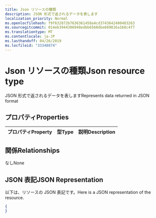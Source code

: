 ```yaml
---
title: Json リソースの種類
description: JSON 形式で返されるデータを表します
localization_priority: Normal
ms.openlocfilehash: f9f632872b7636361458a4cd3743642400483263
ms.sourcegitcommit: 014eb3944306948edbb6560dbe689816a168c4f7
ms.translationtype: MT
ms.contentlocale: ja-JP
ms.lasthandoff: 04/26/2019
ms.locfileid: "33348874"
---
```

# <a name="json-resource-type"></a><span data-ttu-id="08446-103">Json リソースの種類</span><span class="sxs-lookup"><span data-stu-id="08446-103">Json resource type</span></span>

<span data-ttu-id="08446-104">JSON 形式で返されるデータを表します</span><span class="sxs-lookup"><span data-stu-id="08446-104">Represents data returned in JSON format</span></span>
## <a name="properties"></a><span data-ttu-id="08446-105">プロパティ</span><span class="sxs-lookup"><span data-stu-id="08446-105">Properties</span></span>
|<span data-ttu-id="08446-106">プロパティ</span><span class="sxs-lookup"><span data-stu-id="08446-106">Property</span></span>|<span data-ttu-id="08446-107">型</span><span class="sxs-lookup"><span data-stu-id="08446-107">Type</span></span>|<span data-ttu-id="08446-108">説明</span><span class="sxs-lookup"><span data-stu-id="08446-108">Description</span></span>|
|:---|:---|:---|

## <a name="relationships"></a><span data-ttu-id="08446-109">関係</span><span class="sxs-lookup"><span data-stu-id="08446-109">Relationships</span></span>
<span data-ttu-id="08446-110">なし</span><span class="sxs-lookup"><span data-stu-id="08446-110">None</span></span>
## <a name="json-representation"></a><span data-ttu-id="08446-111">JSON 表記</span><span class="sxs-lookup"><span data-stu-id="08446-111">JSON Representation</span></span>
<span data-ttu-id="08446-112">以下は、リソースの JSON 表記です。</span><span class="sxs-lookup"><span data-stu-id="08446-112">Here is a JSON representation of the resource.</span></span>
<!--{
  "blockType": "resource",
  "@odata.type": "microsoft.graph.Json"
}-->
``` json
{
}
```




